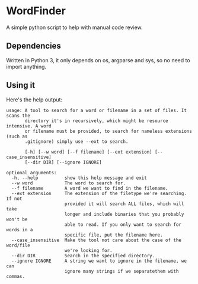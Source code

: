 # WordFinder
A simple python script to help with manual code review.

## Dependencies
Written in Python 3, it only depends on os, argparse and sys, so no need to import anything.

## Using it

Here's the help output:

```
usage: A tool to search for a word or filename in a set of files. It scans the
       directory it's in recursively, which might be resource intensive. A word
       or filename must be provided, to search for nameless extensions (such as
       .gitignore) simply use --ext to search.
       
       [-h] [--w word] [--f filename] [--ext extension] [--case_insensitive]
       [--dir DIR] [--ignore IGNORE]

optional arguments:
  -h, --help          show this help message and exit
  --w word            The word to search for.
  --f filename        A word we want to find in the filename.
  --ext extension     The extension of the filetype we're searching. If not
                      provided it will search ALL files, which will take
                      longer and include binaries that you probably won't be
                      able to read. If you only want to search for words in a
                      specific file, put the filename here.
  --case_insensitive  Make the tool not care about the case of the word/file
                      we're looking for.
  --dir DIR           Search in the specified directory.
  --ignore IGNORE     A string we want to ignore in the filename, we can
                      ignore many strings if we separatethem with commas.
```
